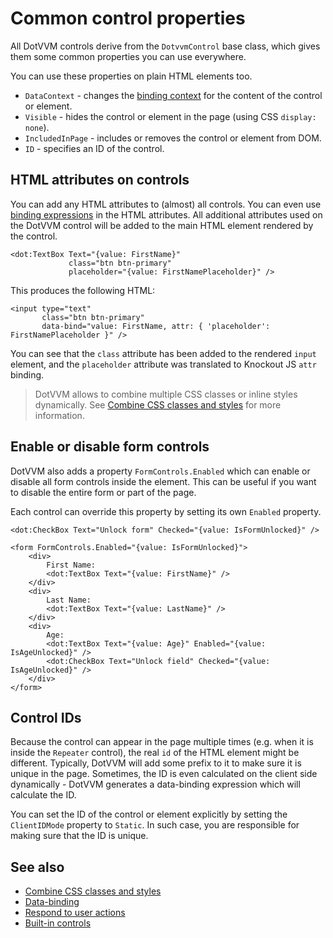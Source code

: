 # Common control properties

All DotVVM controls derive from the `DotvvmControl` base class, which gives them some common properties you can use everywhere. 

You can use these properties on plain HTML elements too.

+ `DataContext` - changes the [binding context](~/pages/concepts/data-binding/binding-context) for the content of the control or element.
+ `Visible` - hides the control or element in the page (using CSS `display: none`).
+ `IncludedInPage` - includes or removes the control or element from DOM.
+ `ID` - specifies an ID of the control. 

## HTML attributes on controls

You can add any HTML attributes to (almost) all controls. You can even use [binding expressions](~/pages/concepts/data-binding/overview) in the HTML attributes.
All additional attributes used on the DotVVM control will be added to the main HTML element rendered by the control.

```DOTHTML
<dot:TextBox Text="{value: FirstName}" 
             class="btn btn-primary" 
             placeholder="{value: FirstNamePlaceholder}" />
```

This produces the following HTML:

```DOTHTML
<input type="text" 
       class="btn btn-primary"
       data-bind="value: FirstName, attr: { 'placeholder': FirstNamePlaceholder }" />
```

You can see that the `class` attribute has been added to the rendered `input` element, and the `placeholder` attribute was translated to Knockout JS `attr` binding.

> DotVVM allows to combine multiple CSS classes or inline styles dynamically. See [Combine CSS classes and styles](~/pages/concepts/dothtml-markup/combine-css-classes-and-styles) for more information.

## Enable or disable form controls

DotVVM also adds a property `FormControls.Enabled` which can enable or disable all form controls inside the element. This can be useful if you want to disable the entire form or part of the page.

Each control can override this property by setting its own `Enabled` property. 

```DOTHTML
<dot:CheckBox Text="Unlock form" Checked="{value: IsFormUnlocked}" />

<form FormControls.Enabled="{value: IsFormUnlocked}">
    <div>
        First Name: 
        <dot:TextBox Text="{value: FirstName}" />
    </div>
    <div>
        Last Name: 
        <dot:TextBox Text="{value: LastName}" />
    </div>
    <div>
        Age:
        <dot:TextBox Text="{value: Age}" Enabled="{value: IsAgeUnlocked}" />
        <dot:CheckBox Text="Unlock field" Checked="{value: IsAgeUnlocked}" />
    </div>
</form>
```

## Control IDs

Because the control can appear in the page multiple times (e.g. when it is inside the `Repeater` control), the real `id` of the HTML element might be different. Typically, DotVVM will add some prefix to it to make sure it is unique in the page.
Sometimes, the ID is even calculated on the client side dynamically - DotVVM generates a data-binding expression which will calculate the ID. 

You can set the ID of the control or element explicitly by setting the `ClientIDMode` property to `Static`. In such case, you are responsible for making sure that the ID is unique.

## See also

* [Combine CSS classes and styles](~/pages/concepts/dothtml-markup/combine-css-classes-and-styles)
* [Data-binding](~/pages/concepts/data-binding/overview)
* [Respond to user actions](~/pages/concepts/respond-to-user-actions/overview)
* [Built-in controls](~/pages/concepts/dothtml-markup/builtin-controls)
